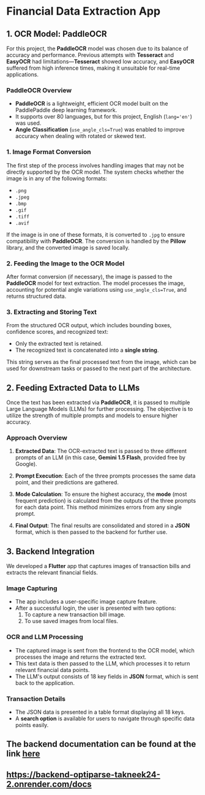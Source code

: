

# Financial Data Extraction App

## 1. OCR Model: PaddleOCR

For this project, the **PaddleOCR** model was chosen due to its balance of accuracy and performance. Previous attempts with **Tesseract** and **EasyOCR** had limitations—**Tesseract** showed low accuracy, and **EasyOCR** suffered from high inference times, making it unsuitable for real-time applications.

### PaddleOCR Overview

- **PaddleOCR** is a lightweight, efficient OCR model built on the PaddlePaddle deep learning framework.
- It supports over 80 languages, but for this project, English (`lang='en'`) was used.
- **Angle Classification** (`use_angle_cls=True`) was enabled to improve accuracy when dealing with rotated or skewed text.

### 1. Image Format Conversion

The first step of the process involves handling images that may not be directly supported by the OCR model. The system checks whether the image is in any of the following formats:
- `.png`
- `.jpeg`
- `.bmp`
- `.gif`
- `.tiff`
- `.avif`

If the image is in one of these formats, it is converted to `.jpg` to ensure compatibility with **PaddleOCR**. The conversion is handled by the **Pillow** library, and the converted image is saved locally.

### 2. Feeding the Image to the OCR Model

After format conversion (if necessary), the image is passed to the **PaddleOCR** model for text extraction. The model processes the image, accounting for potential angle variations using `use_angle_cls=True`, and returns structured data.

### 3. Extracting and Storing Text

From the structured OCR output, which includes bounding boxes, confidence scores, and recognized text:
- Only the extracted text is retained.
- The recognized text is concatenated into a **single string**.

This string serves as the final processed text from the image, which can be used for downstream tasks or passed to the next part of the architecture.

## 2. Feeding Extracted Data to LLMs

Once the text has been extracted via **PaddleOCR**, it is passed to multiple Large Language Models (LLMs) for further processing. The objective is to utilize the strength of multiple prompts and models to ensure higher accuracy.

### Approach Overview

1. **Extracted Data**: The OCR-extracted text is passed to three different prompts of an LLM (in this case, **Gemini 1.5 Flash**, provided free by Google).
   
2. **Prompt Execution**: Each of the three prompts processes the same data point, and their predictions are gathered.

3. **Mode Calculation**: To ensure the highest accuracy, the **mode** (most frequent prediction) is calculated from the outputs of the three prompts for each data point. This method minimizes errors from any single prompt.

4. **Final Output**: The final results are consolidated and stored in a **JSON** format, which is then passed to the backend for further use.

## 3. Backend Integration

We developed a **Flutter** app that captures images of transaction bills and extracts the relevant financial fields.

### Image Capturing

- The app includes a user-specific image capture feature.
- After a successful login, the user is presented with two options: 
  1. To capture a new transaction bill image.
  2. To use saved images from local files.

### OCR and LLM Processing

- The captured image is sent from the frontend to the OCR model, which processes the image and returns the extracted text.
- This text data is then passed to the LLM, which processes it to return relevant financial data points. 
- The LLM's output consists of 18 key fields in **JSON** format, which is sent back to the application.

### Transaction Details

- The JSON data is presented in a table format displaying all 18 keys.
- A **search option** is available for users to navigate through specific data points easily.


## The backend documentation can be found at the link [here](https://backend-optiparse-takneek24-2.onrender.com/docs)
## https://backend-optiparse-takneek24-2.onrender.com/docs
